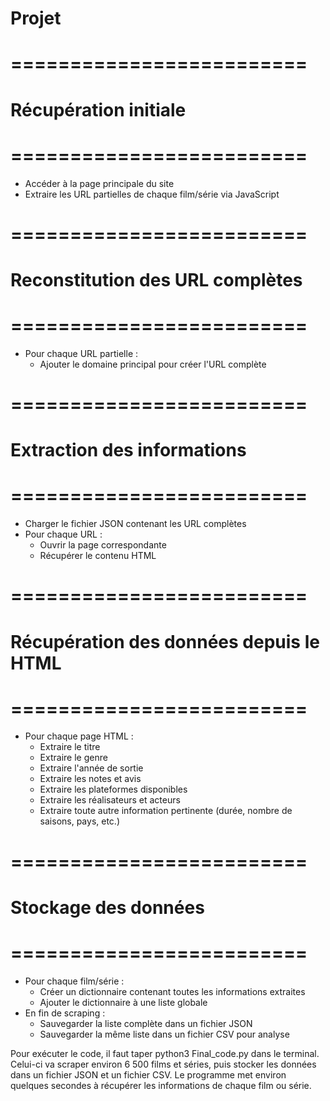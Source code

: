 # Projet
# =========================
# Récupération initiale
# =========================
- Accéder à la page principale du site
- Extraire les URL partielles de chaque film/série via JavaScript

# =========================
#  Reconstitution des URL complètes
# =========================
- Pour chaque URL partielle :
    - Ajouter le domaine principal pour créer l'URL complète
    
# =========================
# Extraction des informations
# =========================
- Charger le fichier JSON contenant les URL complètes
- Pour chaque URL :
    - Ouvrir la page correspondante
    - Récupérer le contenu HTML

# =========================
# Récupération des données depuis le HTML
# =========================
- Pour chaque page HTML :
    - Extraire le titre
    - Extraire le genre
    - Extraire l'année de sortie
    - Extraire les notes et avis
    - Extraire les plateformes disponibles
    - Extraire les réalisateurs et acteurs
    - Extraire toute autre information pertinente (durée, nombre de saisons, pays, etc.)

# =========================
# Stockage des données
# =========================
- Pour chaque film/série :
    - Créer un dictionnaire contenant toutes les informations extraites
    - Ajouter le dictionnaire à une liste globale
- En fin de scraping :
    - Sauvegarder la liste complète dans un fichier JSON
    - Sauvegarder la même liste dans un fichier CSV pour analyse

Pour exécuter le code, il faut taper python3 Final_code.py dans le terminal.
Celui-ci va scraper environ 6 500 films et séries, puis stocker les données dans un fichier JSON et un fichier CSV.
Le programme met environ quelques secondes à récupérer les informations de chaque film ou série.